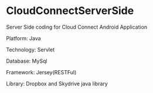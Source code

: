 CloudConnectServerSide
======================

Server Side coding for Cloud Connect Android Application

Platform: Java

Technology: Servlet

Database: MySql

Framework: Jersey(RESTFul) 

Library: Dropbox and Skydrive java library
